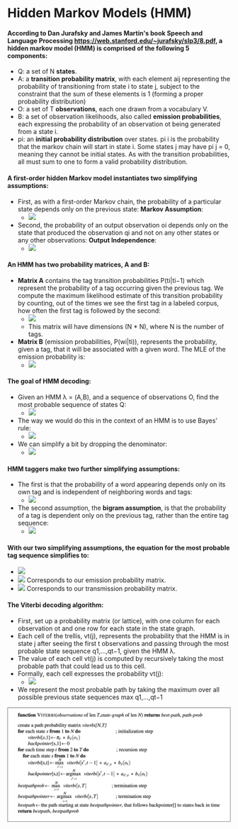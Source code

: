# Hidden Markov Models (HMM)


#### According to Dan Jurafsky and James Martin's book Speech and Language Processing https://web.stanford.edu/~jurafsky/slp3/8.pdf, a hidden markov model (HMM) is comprised of the following 5 components:
  * Q: a set of N **states**.
  * A: a **transition probability matrix**, with each element aij representing the probability of transitioning from state i to state j, subject to the constraint that the sum of these elements is 1 (forming a proper probability distribution)
  * O: a set of T **observations**, each one drawn from a vocabulary V.
  * B: a set of observation likelihoods, also called **emission probabilities**, each expressing the probability of an observation ot being generated from a state i.
  * pi: an **initial probability distribution** over states. pi i is the probability that the markov chain will start in state i. Some states j may have pi j = 0, meaning they cannot be initial states. As with the transition probabilities, all must sum to one to form a valid probability distribution.

#### A  first-order  hidden  Markov  model  instantiates  two  simplifying  assumptions:
   * First, as with a first-order Markov chain, the probability of a particular state depends only on the previous state: **Markov Assumption**:
     * <img src="https://render.githubusercontent.com/render/math?math=P(q_1 \mid q_i,...,q_{i-1}) = P(q_i \mid q_{i-1})">
   * Second, the probability of an output observation oi depends only on the state that produced the observation qi and not on any other states or any other observations: **Output Independence**:
     * <img src="https://render.githubusercontent.com/render/math?math=P(o_i \mid q_1...q_i,...,q_T,o_1,...,o_i,...,o_T) = P(o_i \mid q_i)">

#### An HMM has two probability matrices, A and B:
   * **Matrix A** contains the tag transition probabilities P(ti|ti−1) which represent the probability of a tag occurring given the previous tag. We compute the maximum likelihood estimate of this transition probability by counting, out of the times we see the first tag in a labeled corpus, how often the first tag is followed by the second: 
     * <img src="https://render.githubusercontent.com/render/math?math=P(t_i \mid t_{i-1}) = \frac{C(t_{i-1}, t_i)}{C(t_{i-1})}"> 
     * This matrix will have dimensions (N * N), where N is the number of tags.
   * **Matrix B** (emission probabilities, P(wi|ti)), represents the probability, given a tag, that it will be associated with a given word. The MLE of the emission probability is:
     * <img src="https://render.githubusercontent.com/render/math?math=P(w_i \mid t_i) = \frac{C(t_i,w_i)}{C(t_i)}">

#### The  goal  of  HMM  decoding:
   * Given an HMM λ = (A,B), and a sequence of observations O, find the most probable sequence of states Q:
     * <img src="https://render.githubusercontent.com/render/math?math=t_1^{n} = argmax P(t_1^{n}_ \mid w_1^{n})">
   * The way we would do this in the context of an HMM is to use Bayes' rule:
     * <img src="https://render.githubusercontent.com/render/math?math=t_1^{n} = argmax \frac{P(w_1^{n}_ \mid t_1^{n}_) P(t_1^n)}{ P(w_1^n)}">     
   * We can simplify a bit by dropping the denominator:
     * <img src="https://render.githubusercontent.com/render/math?math=t_1^{n} = argmax P(w_1^{n}_ \mid t_1^{n}_)P(t_1^n)">

#### HMM taggers make two further simplifying assumptions:
   * The first is that the probability of a word appearing depends only on its own tag and is independent of neighboring words and tags:
     * <img src="https://render.githubusercontent.com/render/math?math=P(w_1^{n}_ \mid t_1^{n}) \approx \Pi_{i=1}^{n} P(w_i \mid t_i)">
   * The second assumption, the **bigram assumption**, is that the probability of a tag is dependent only on the previous tag, rather than the entire tag sequence:
     * <img src="https://render.githubusercontent.com/render/math?math=P(t_1^{n}) \approx \Pi_{i=1}^{n} P(t_{i} \mid t_{i-1})">

#### With our two simplifying assumptions, the equation for the most probable tag sequence simplifies to:
   * <img src="https://render.githubusercontent.com/render/math?math=t_1^{n} = argmax P(t_1^{n}_ \mid w_1^{n}) \approx argmax \Pi_{i=1}^{n} P(w_i \mid t_i) P(t_i \mid t_{i-1})">
   * <img src="https://render.githubusercontent.com/render/math?math=P(w_i \mid t_i)"> 
     Corresponds to our emission probability matrix.
   * <img src="https://render.githubusercontent.com/render/math?math=P(t_i \mid t_{i-1})"> 
     Corresponds to our transmission probability matrix.

#### The Viterbi decoding algorithm:
   * First, set up a probability matrix (or lattice), with one column for each observation ot and one row for each state in the state graph.
   * Each cell of the trellis, vt(j), represents the probability that the HMM is in state j after seeing the first t observations and passing through the most probable state sequence q1,...,qt−1, given the HMM λ. 
   * The value of each cell vt(j) is computed by recursively taking the most probable path that could lead us to this cell. 
   * Formally, each cell expresses the probability vt(j):
     * <img src="https://render.githubusercontent.com/render/math?math=v_t(j) = max_{q1,\ldots,qt-1} P(q_1 \ldots q_{t-1}, o_1, o_2 \ldots o_t, qt=j \mid \lambda)">
   * We represent the most probable path by taking the maximum over all possible previous state sequences max q1,...,qt−1
<img src="img/Viterbi.png">
